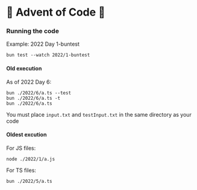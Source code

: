 # 🎄 Advent of Code 🌟

### Running the code

Example: 2022 Day 1-buntest

```
bun test --watch 2022/1-buntest
```

#### Old execution

As of 2022 Day 6:

```
bun ./2022/6/a.ts --test
bun ./2022/6/a.ts -t
bun ./2022/6/a.ts
```

You must place `input.txt` and `testInput.txt` in the same directory as your code

#### Oldest excution

For JS files:

```
node ./2022/1/a.js
```

For TS files:

```
bun ./2022/5/a.ts
```
